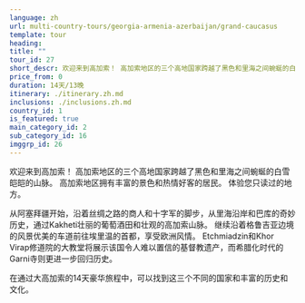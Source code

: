 ```yaml
---
language: zh
url: multi-country-tours/georgia-armenia-azerbaijan/grand-caucasus
template: tour
heading: 
title: ""
tour_id: 27
short_descr: 欢迎来到高加索！ 高加索地区的三个高地国家跨越了黑色和里海之间蜿蜒的白雪皑皑的山脉。 高加索地区拥有丰富的景观
price_from: 0
duration: 14天/13晚
itinerary: ./itinerary.zh.md
inclusions: ./inclusions.zh.md
country_id: 1
is_featured: true
main_category_id: 2
sub_category_id: 16
imggrp_id: 26
---
```

欢迎来到高加索！ 高加索地区的三个高地国家跨越了黑色和里海之间蜿蜒的白雪皑皑的山脉。 高加索地区拥有丰富的景色和热情好客的居民。 体验您只读过的地方。

从阿塞拜疆开始，沿着丝绸之路的商人和十字军的脚步，从里海沿岸和巴库的奇妙历史，通过Kakheti壮丽的葡萄酒田和壮观的高加索山脉。 继续沿着格鲁吉亚边境的风景优美的车道前往埃里温的首都，享受欧洲风情。
Etchmiadzin和Khor Virap修道院的大教堂将展示该国令人难以置信的基督教遗产，而希腊化时代的Garni寺则更进一步回归历史。

在通过大高加索的14天豪华旅程中，可以找到这三个不同的国家和丰富的历史和文化。